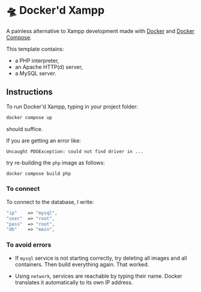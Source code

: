 # 🛸 Docker'd Xampp

A painless alternative to Xampp development made with [Docker](https://github.com/docker) and [Docker Compose](https://github.com/docker/compose).

This template contains:

- a PHP interpreter,
- an Apache HTTP(d) server,
- a MySQL server.

## Instructions

To run Docker'd Xampp, typing in your project folder:

```sh
docker compose up
```

should suffice.

If you are getting an error like:

```plain
Uncaught PDOException: could not find driver in ...
```

try re-building the `php` image as follows:

```sh
docker compose build php
```

### To connect

To connect to the database, I write:

```php
"ip"    => "mysql",
"user"  => "root",
"pass"  => "root",
"db"    => "main", 
```

### To avoid errors

- If `mysql` service is not starting correctly, try deleting all images and all containers. Then build everything again. That worked.

- Using `network`, services are reachable by typing their name. Docker translates it automatically to its own IP address.